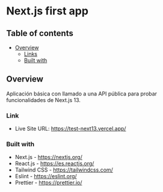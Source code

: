 # Next.js first app

## Table of contents

- [Overview](#overview)
  - [Links](#links)
  - [Built with](#built-with)

## Overview

Aplicación básica con llamado a una API pública para probar funcionalidades de Next.js 13.

### Link

- Live Site URL: https://test-next13.vercel.app/

### Built with

- Next.js - https://nextjs.org/
- React.js - https://es.reactjs.org/
- Tailwind CSS - https://tailwindcss.com/
- Eslint - https://eslint.org/
- Prettier - https://prettier.io/
